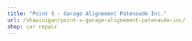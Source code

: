 ```yaml
---
title: "Point S - Garage Alignement Patenaude Inc."
url: /shawinigan/point-s-garage-alignement-patenaude-inc/
shop: car repair
---
```


